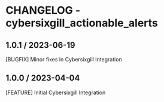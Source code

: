# CHANGELOG - cybersixgill_actionable_alerts

## 1.0.1 / 2023-06-19

[BUGFIX] Minor fixes in Cybersixgill Integration

## 1.0.0 / 2023-04-04

[FEATURE] Initial Cybersixgill Integration